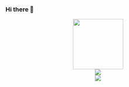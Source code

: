 ### Hi there 👋
<div align="center"> <img height="137px" src="https://github-readme-stats.vercel.app/api?username=Lanbai-eleven&count_private=true&hide_title=true&hide_border=true&show_icons=trueline_height=21&theme=tokyonight" /> </div>
<div align="center"> <img src="https://github-readme-stats.vercel.app/api/top-langs/?username=Lanbai-eleven&count_private=true&hide_title=true&hide_border=true&layout=compact&langs_count=6&icon_color=fff&theme=tokyonight" /> </div>

<div align="center"> <img src="https://activity-graph.herokuapp.com/graph?username=Lanbai-eleven&theme=rogue" /> </div>
<!--
**Lanbai-eleven/Lanbai-eleven** is a ✨ _special_ ✨ repository because its `README.md` (this file) appears on your GitHub profile.

Here are some ideas to get you started:

- 🔭 I’m currently working on ...
- 🌱 I’m currently learning ...
- 👯 I’m looking to collaborate on ...
- 🤔 I’m looking for help with ...
- 💬 Ask me about ...
- 📫 How to reach me: ...
- 😄 Pronouns: ...
- ⚡ Fun fact: ...
-->
